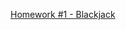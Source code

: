 [Homework #1 - Blackjack](http://foureyes.github.io/csci-ua.0480-fall2014-002/assignments.html#hw01)
